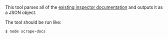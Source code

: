 This tool parses all of the [existing inspector documentation](http://support.bigfix.com/inspectors/Action%20Objects_Any.html) and outputs it as a JSON object.

The tool should be run like:

    $ node scrape-docs
